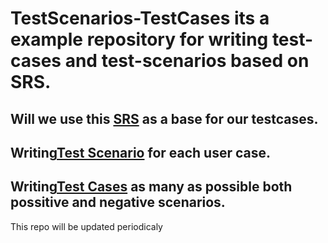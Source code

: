 # TestScenarios-TestCases its a example repository for writing test-cases and test-scenarios based on SRS.
## Will we use this [SRS](https://docs.google.com/document/d/11fKttk6ItQV_mnp-QpCuR5xqe1d7AMGb/edit?usp=sharing&ouid=101031441064072543254&rtpof=true&sd=true) as a base for our testcases.
## Writing[Test Scenario](https://docs.google.com/spreadsheets/d/1tmotyjQKjUht2hcYlsMlJ2k0X3pvhwI-aWiLBWHYUss/edit?usp=sharing) for each user case.
## Writing[Test Cases](https://docs.google.com/spreadsheets/d/1oIPhfPigcX1EpB3fH-ENCvlTVTrAghxfkPgqTzDG0PA/edit?usp=sharing) as many as possible both possitive and negative scenarios.

This repo will be updated periodicaly
